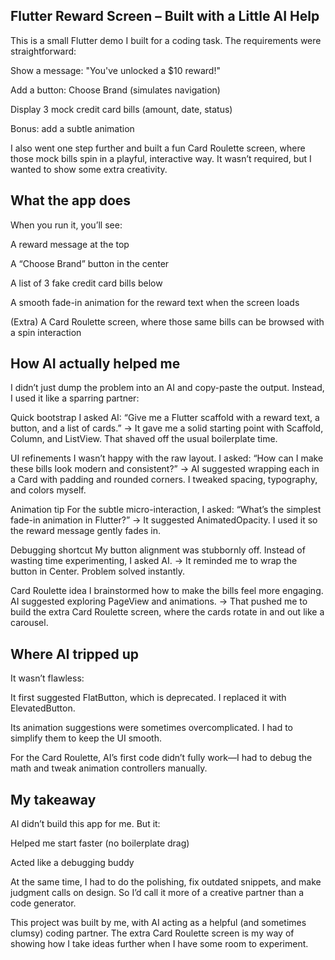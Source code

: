 ## Flutter Reward Screen – Built with a Little AI Help

This is a small Flutter demo I built for a coding task.
The requirements were straightforward:

Show a message: "You've unlocked a $10 reward!"

Add a button: Choose Brand (simulates navigation)

Display 3 mock credit card bills (amount, date, status)

Bonus: add a subtle animation

I also went one step further and built a fun Card Roulette screen, where those mock bills spin in a playful, interactive way. It wasn’t required, but I wanted to show some extra creativity.

## What the app does

When you run it, you’ll see:

A reward message at the top

A “Choose Brand” button in the center

A list of 3 fake credit card bills below

A smooth fade-in animation for the reward text when the screen loads

(Extra) A Card Roulette screen, where those same bills can be browsed with a spin interaction

## How AI actually helped me

I didn’t just dump the problem into an AI and copy-paste the output. Instead, I used it like a sparring partner:

Quick bootstrap
I asked AI: “Give me a Flutter scaffold with a reward text, a button, and a list of cards.”
→ It gave me a solid starting point with Scaffold, Column, and ListView. That shaved off the usual boilerplate time.

UI refinements
I wasn’t happy with the raw layout. I asked: “How can I make these bills look modern and consistent?”
→ AI suggested wrapping each in a Card with padding and rounded corners. I tweaked spacing, typography, and colors myself.

Animation tip
For the subtle micro-interaction, I asked: “What’s the simplest fade-in animation in Flutter?”
→ It suggested AnimatedOpacity. I used it so the reward message gently fades in.

Debugging shortcut
My button alignment was stubbornly off. Instead of wasting time experimenting, I asked AI.
→ It reminded me to wrap the button in Center. Problem solved instantly.

Card Roulette idea
I brainstormed how to make the bills feel more engaging. AI suggested exploring PageView and animations.
→ That pushed me to build the extra Card Roulette screen, where the cards rotate in and out like a carousel.

## Where AI tripped up

It wasn’t flawless:

It first suggested FlatButton, which is deprecated. I replaced it with ElevatedButton.

Its animation suggestions were sometimes overcomplicated. I had to simplify them to keep the UI smooth.

For the Card Roulette, AI’s first code didn’t fully work—I had to debug the math and tweak animation controllers manually.

## My takeaway

AI didn’t build this app for me.
But it:

Helped me start faster (no boilerplate drag)

Acted like a debugging buddy

At the same time, I had to do the polishing, fix outdated snippets, and make judgment calls on design.
So I’d call it more of a creative partner than a code generator.


This project was built by me, with AI acting as a helpful (and sometimes clumsy) coding partner.
The extra Card Roulette screen is my way of showing how I take ideas further when I have some room to experiment.